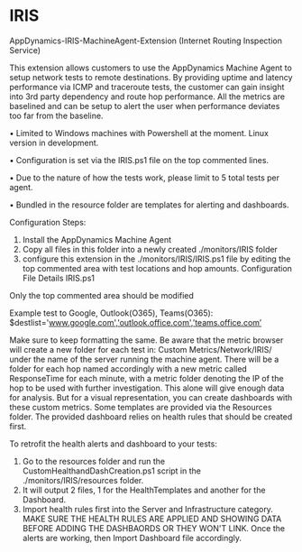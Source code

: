 # IRIS
AppDynamics-IRIS-MachineAgent-Extension (Internet Routing Inspection Service)

This extension allows customers to use the AppDynamics Machine Agent to setup network tests to remote destinations. By providing uptime and latency performance via ICMP and traceroute tests, the customer can gain insight into 3rd party dependency and route hop performance. All the metrics are baselined and can be setup to alert the user when performance deviates too far from the baseline.  

•	Limited to Windows machines with Powershell at the moment. Linux version in development.

•	Configuration is set via the IRIS.ps1 file on the top commented lines.

•	Due to the nature of how the tests work, please limit to 5 total tests per agent.

•	Bundled in the resource folder are templates for alerting and dashboards.

Configuration Steps:
1.	Install the AppDynamics Machine Agent
2.	Copy all files in this folder into a newly created ./monitors/IRIS folder
3.	configure this extension in the ./monitors/IRIS/IRIS.ps1 file by editing the top commented area with test locations and hop amounts.
Configuration File Details
IRIS.ps1

Only the top commented area should be modified

Example test to Google, Outlook(O365), Teams(O365):
$destlist='www.google.com','outlook.office.com',’teams.office.com’

Make sure to keep formatting the same. Be aware that the metric browser will create a new folder for each test in: Custom Metrics/Network/IRIS/ under the name of the server running the machine agent. There will be a folder for each hop named accordingly with a new metric called ResponseTime for each minute, with a metric folder denoting the IP of the hop to be used with further investigation.
This alone will give enough data for analysis. But for a visual representation, you can create dashboards with these custom metrics. Some templates are provided via the Resources folder. The provided dashboard relies on health rules that should be created first. 

To retrofit the health alerts and dashboard to your tests:

1. Go to the resources folder and run the CustomHealthandDashCreation.ps1 script in the ./monitors/IRIS/resources folder.
2. It will output 2 files, 1 for the HealthTemplates and another for the Dashboard. 
3. Import health rules first into the Server and Infrastructure category. MAKE SURE THE HEALTH RULES ARE APPLIED AND SHOWING DATA BEFORE ADDING THE DASHBAORDS OR THEY WON'T LINK. Once the alerts are working, then Import Dashboard file accordingly.  
